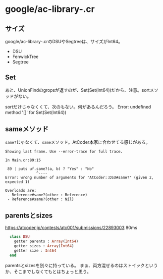 # google/ac-library-.cr

## サイズ

google/ac-library-.crのDSUやSegtreeは、サイズがInt64。

- DSU
- FenwickTree
- Segtree

## Set

あと、UnionFindのgropsが返すのが、Set(Set(Int64))だから、注意。sortメソッドがない。

sortだけじゃなくくて、次のもない。何があるんだろう。
Error: undefined method '[]' for Set(Set(Int64))

## sameメソッド

`same?`じゃなくて、`same`メソッド。AtCoder本家に合わせてる感じがある。

```
Showing last frame. Use --error-trace for full trace.

In Main.cr:89:15

 89 | puts uf.same?(a, b) ? "Yes" : "No"
              ^----
Error: wrong number of arguments for 'AtCoder::DSU#same?' (given 2, expected 1)

Overloads are:
 - Reference#same?(other : Reference)
 - Reference#same?(other : Nil)
```

## parentsとsizes

https://atcoder.jp/contests/atc001/submissions/22893003 80ms

```ruby
  class DSU
    getter parents : Array(Int64)
    getter sizes : Array(Int64)
    getter size : Int64
  end
```
parentsとsizesを別々に持っている。
まぁ、両方混ぜるのはストイックというか、そこまでしなくてもとはちょっと思う。
